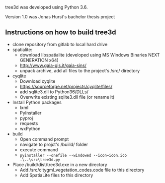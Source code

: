 

tree3d was developed using Python 3.6.

Version 1.0 was Jonas Hurst's bachelor thesis project

## Instructions on how to build tree3d

* clone repository from gitlab to local hard drive
* spatialite:
    * download libspatialite (developed using MS Windows Binaries NEXT GENERATION x64)
    * http://www.gaia-gis.it/gaia-sins/
    * unpack archive, add all files to the project's /src/ directory
* cyqlite
    * Download cyqlite
    * https://sourceforge.net/projects/cyqlite/files/
    * add sqlite3.dll to Python36/DLLs/
    * Overwrite existing sqlite3.dll file (or rename it)
* Install Python packages
    * lxml
    * PyInstaller
    * pyproj
    * requests
    * wxPython
* build
    * Open command prompt
    * navigate to projct's /buiild/ folder
    * execute command
    * `pyinstaller --onefile --windowed --icon=icon.ico .\..\src\tree3d.py`
* Place /build/dist/tree3d.exe in a new directory
    * Add /src/citygml_vegetation_codes.code file to this directory
    * Add SpatiaLite files to this directory

